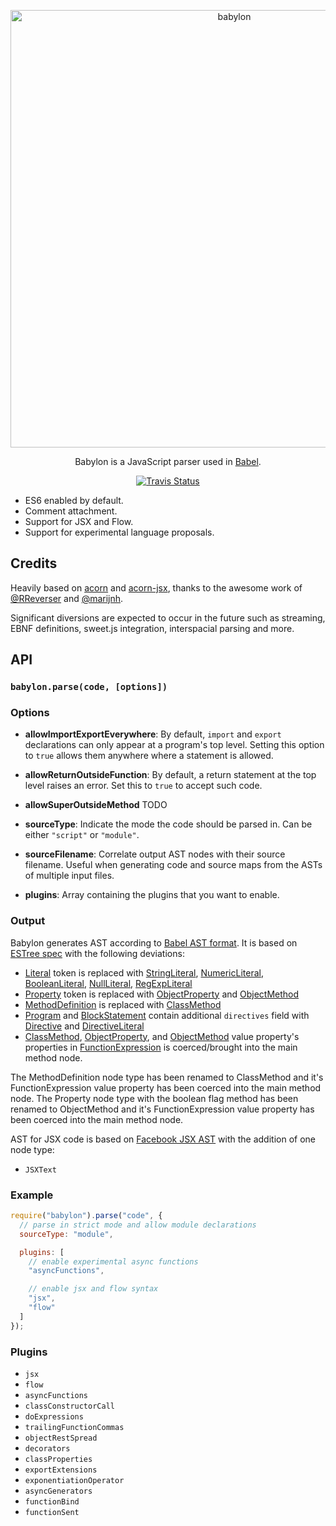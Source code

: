 <p align="center">
  <img alt="babylon" src="https://raw.githubusercontent.com/babel/logo/master/babylon.png" width="700">
</p>

<p align="center">
  Babylon is a JavaScript parser used in <a href="https://github.com/babel/babel">Babel</a>.
</p>

<p align="center">
  <a href="https://travis-ci.org/babel/babylon"><img alt="Travis Status" src="https://img.shields.io/travis/babel/babylon/master.svg?style=flat&label=travis"></a>
</p>

 - ES6 enabled by default.
 - Comment attachment.
 - Support for JSX and Flow.
 - Support for experimental language proposals.

## Credits

Heavily based on [acorn](https://github.com/marijnh/acorn) and [acorn-jsx](https://github.com/RReverser/acorn-jsx),
thanks to the awesome work of [@RReverser](https://github.com/RReverser) and [@marijnh](https://github.com/marijnh).

Significant diversions are expected to occur in the future such as streaming, EBNF definitions, sweet.js integration, interspacial parsing and more.

## API

### `babylon.parse(code, [options])`

### Options

- **allowImportExportEverywhere**: By default, `import` and `export`
  declarations can only appear at a program's top level. Setting this
  option to `true` allows them anywhere where a statement is allowed.

- **allowReturnOutsideFunction**: By default, a return statement at
  the top level raises an error. Set this to `true` to accept such
  code.

- **allowSuperOutsideMethod** TODO

- **sourceType**: Indicate the mode the code should be parsed in. Can be
  either `"script"` or `"module"`.

- **sourceFilename**: Correlate output AST nodes with their source filename.  Useful when generating code and source maps from the ASTs of multiple input files.

- **plugins**: Array containing the plugins that you want to enable.

### Output

Babylon generates AST according to [Babel AST format][].
It is based on [ESTree spec][] with the following deviations:

- [Literal][] token is replaced with [StringLiteral][], [NumericLiteral][], [BooleanLiteral][], [NullLiteral][], [RegExpLiteral][]
- [Property][] token is replaced with [ObjectProperty][] and [ObjectMethod][]
- [MethodDefinition][] is replaced with [ClassMethod][]
- [Program][] and [BlockStatement][] contain additional `directives` field with [Directive][] and [DirectiveLiteral][]
- [ClassMethod][], [ObjectProperty][], and [ObjectMethod][] value property's properties in [FunctionExpression][] is coerced/brought into the main method node.

The MethodDefinition node type has been renamed to ClassMethod and it's FunctionExpression value property has been coerced into the main method node.
The Property node type with the boolean flag method has been renamed to ObjectMethod and it's FunctionExpression value property has been coerced into the main method node.

AST for JSX code is based on [Facebook JSX AST][] with the addition of one node type:

- `JSXText`

[Babel AST format]: https://github.com/babel/babylon/ast/spec.md
[ESTree spec]: https://github.com/estree/estree

[Literal]: https://github.com/estree/estree/blob/master/spec.md#literal
[Property]: https://github.com/estree/estree/blob/master/spec.md#property
[MethodDefinition]: https://github.com/estree/estree/blob/master/es6.md#methoddefinition

[StringLiteral]: https://github.com/babel/babylon/ast/spec.md#stringliteral
[NumericLiteral]: https://github.com/babel/babylon/ast/spec.md#numericliteral
[BooleanLiteral]: https://github.com/babel/babylon/ast/spec.md#booleanliteral
[NullLiteral]: https://github.com/babel/babylon/ast/spec.md#nullliteral
[RegExpLiteral]: https://github.com/babel/babylon/ast/spec.md#regexpliteral
[ObjectProperty]: https://github.com/babel/babylon/ast/spec.md#objectproperty
[ObjectMethod]: https://github.com/babel/babylon/ast/spec.md#objectmethod
[ClassMethod]: https://github.com/babel/babylon/ast/spec.md#classmethod
[Program]: https://github.com/babel/babylon/ast/spec.md#programs
[BlockStatement]: https://github.com/babel/babylon/ast/spec.md#blockstatement
[Directive]: https://github.com/babel/babylon/ast/spec.md#directive
[DirectiveLiteral]: https://github.com/babel/babylon/ast/spec.md#directiveliteral
[FunctionExpression]: https://github.com/babel/babylon/ast/spec.md#functionexpression

[Facebook JSX AST]: https://github.com/facebook/jsx/blob/master/AST.md

### Example

```javascript
require("babylon").parse("code", {
  // parse in strict mode and allow module declarations
  sourceType: "module",

  plugins: [
    // enable experimental async functions
    "asyncFunctions",

    // enable jsx and flow syntax
    "jsx",
    "flow"
  ]
});
```

### Plugins

 - `jsx`
 - `flow`
 - `asyncFunctions`
 - `classConstructorCall`
 - `doExpressions`
 - `trailingFunctionCommas`
 - `objectRestSpread`
 - `decorators`
 - `classProperties`
 - `exportExtensions`
 - `exponentiationOperator`
 - `asyncGenerators`
 - `functionBind`
 - `functionSent`
